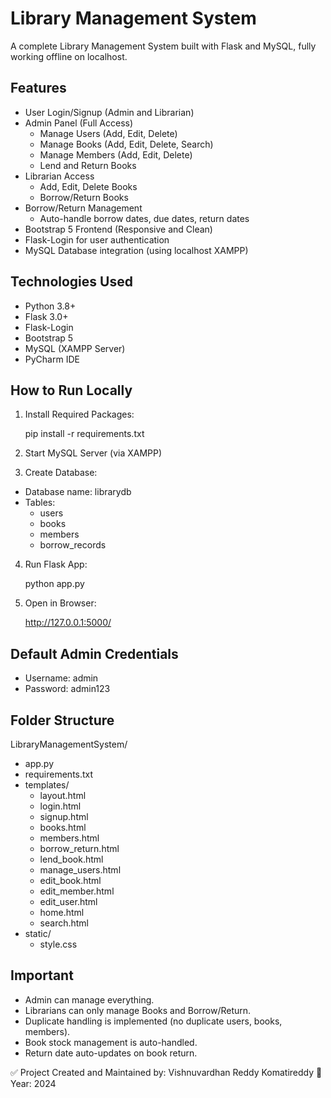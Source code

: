 # Library Management System

A complete Library Management System built with Flask and MySQL, fully working offline on localhost.

## Features

- User Login/Signup (Admin and Librarian)
- Admin Panel (Full Access)
  - Manage Users (Add, Edit, Delete)
  - Manage Books (Add, Edit, Delete, Search)
  - Manage Members (Add, Edit, Delete)
  - Lend and Return Books
- Librarian Access
  - Add, Edit, Delete Books
  - Borrow/Return Books
- Borrow/Return Management
  - Auto-handle borrow dates, due dates, return dates
- Bootstrap 5 Frontend (Responsive and Clean)
- Flask-Login for user authentication
- MySQL Database integration (using localhost XAMPP)

## Technologies Used

- Python 3.8+
- Flask 3.0+
- Flask-Login
- Bootstrap 5
- MySQL (XAMPP Server)
- PyCharm IDE

## How to Run Locally

1. Install Required Packages:

   pip install -r requirements.txt

2. Start MySQL Server (via XAMPP)

3. Create Database:

- Database name: librarydb
- Tables:
  - users
  - books
  - members
  - borrow_records

4. Run Flask App:

   python app.py

5. Open in Browser:

   http://127.0.0.1:5000/

## Default Admin Credentials

- Username: admin
- Password: admin123

## Folder Structure

LibraryManagementSystem/
- app.py
- requirements.txt
- templates/
  - layout.html
  - login.html
  - signup.html
  - books.html
  - members.html
  - borrow_return.html
  - lend_book.html
  - manage_users.html
  - edit_book.html
  - edit_member.html
  - edit_user.html
  - home.html
  - search.html
- static/
  - style.css




## Important

- Admin can manage everything.
- Librarians can only manage Books and Borrow/Return.
- Duplicate handling is implemented (no duplicate users, books, members).
- Book stock management is auto-handled.
- Return date auto-updates on book return.

✅ Project Created and Maintained by: Vishnuvardhan Reddy Komatireddy
📅 Year: 2024
